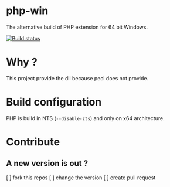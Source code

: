 # php-win

The alternative build of PHP extension for 64 bit Windows.

[![Build status](https://ci.appveyor.com/api/projects/status/aeqe3svwjphmjjx7/branch/master?svg=true)](https://ci.appveyor.com/project/macintoshplus/php-win/branch/php-7.0)

# Why ?

This project provide the dll because pecl does not provide.

# Build configuration

PHP is build in NTS (`--disable-zts`) and only on x64 architecture.

# Contribute

## A new version is out ?
[ ] fork this repos
[ ] change the version
[ ] create pull request

